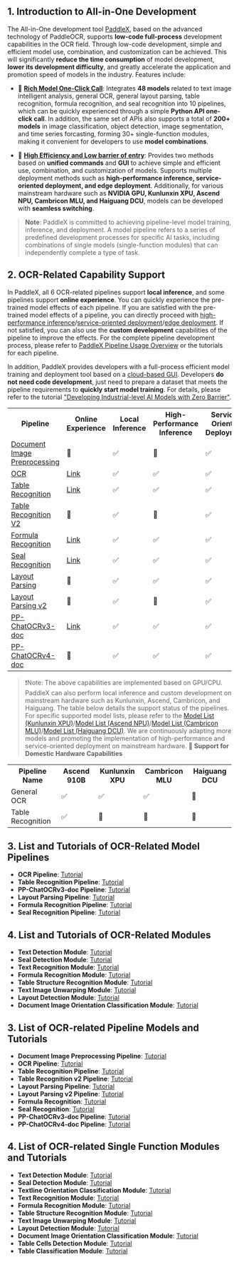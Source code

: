 ## 1. Introduction to All-in-One Development

The All-in-One development tool [PaddleX](https://github.com/PaddlePaddle/PaddleX/tree/release/3.0-beta1), based on the advanced technology of PaddleOCR, supports **low-code full-process** development capabilities in the OCR field. Through low-code development, simple and efficient model use, combination, and customization can be achieved. This will significantly **reduce the time consumption** of model development, **lower its development difficulty**, and greatly accelerate the application and promotion speed of models in the industry. Features include:

* 🎨 [**Rich Model One-Click Call**](https://paddlepaddle.github.io/PaddleOCR/latest/en/paddlex/quick_start.html): Integrates **48 models** related to text image intelligent analysis, general OCR, general layout parsing, table recognition, formula recognition, and seal recognition into 10 pipelines, which can be quickly experienced through a simple **Python API one-click call**. In addition, the same set of APIs also supports a total of **200+ models** in image classification, object detection, image segmentation, and time series forcasting, forming 30+ single-function modules, making it convenient for developers to use **model combinations**.

* 🚀 [**High Efficiency and Low barrier of entry**](https://paddlepaddle.github.io/PaddleOCR/latest/en/paddlex/overview.html): Provides two methods based on **unified commands** and **GUI** to achieve simple and efficient use, combination, and customization of models. Supports multiple deployment methods such as **high-performance inference, service-oriented deployment, and edge deployment**. Additionally, for various mainstream hardware such as **NVIDIA GPU, Kunlunxin XPU, Ascend NPU, Cambricon MLU, and Haiguang DCU**, models can be developed with **seamless switching**.

> **Note**: PaddleX is committed to achieving pipeline-level model training, inference, and deployment. A model pipeline refers to a series of predefined development processes for specific AI tasks, including combinations of single models (single-function modules) that can independently complete a type of task.
## 2. OCR-Related Capability Support

In PaddleX, all 6 OCR-related pipelines support **local inference**, and some pipelines support **online experience**. You can quickly experience the pre-trained model effects of each pipeline. If you are satisfied with the pre-trained model effects of a pipeline, you can directly proceed with [high-performance inference](https://github.com/PaddlePaddle/PaddleX/blob/release/3.0-beta1/docs/pipeline_deploy/high_performance_inference_en.md)/[service-oriented deployment](https://github.com/PaddlePaddle/PaddleX/blob/release/3.0-beta1/docs/pipeline_deploy/service_deploy_en.md)/[edge deployment](https://github.com/PaddlePaddle/PaddleX/blob/release/3.0-beta1/docs/pipeline_deploy/edge_deploy_en.md). If not satisfied, you can also use the **custom development** capabilities of the pipeline to improve the effects. For the complete pipeline development process, please refer to [PaddleX Pipeline Usage Overview](https://github.com/PaddlePaddle/PaddleX/blob/release/3.0-beta1/docs/pipeline_usage/pipeline_develop_guide_en.md) or the tutorials for each pipeline.

In addition, PaddleX provides developers with a full-process efficient model training and deployment tool based on a [cloud-based GUI](https://aistudio.baidu.com/pipeline/mine). Developers **do not need code development**, just need to prepare a dataset that meets the pipeline requirements to **quickly start model training**. For details, please refer to the tutorial ["Developing Industrial-level AI Models with Zero Barrier"](https://aistudio.baidu.com/practical/introduce/546656605663301).

<table>
    <tr>
        <th>Pipeline</th>
        <th>Online Experience</th>
        <th>Local Inference</th>
        <th>High-Performance Inference</th>
        <th>Service-Oriented Deployment</th>
        <th>Edge Deployment</th>
        <th>Custom Development</th>
        <th><a href="https://aistudio.baidu.com/pipeline/mine">No-Code Development On AI Studio</a></td> 
    </tr>
   <tr>
        <td><a href="https://paddlepaddle.github.io/PaddleX/latest/en/pipeline_usage/tutorials/ocr_pipelines/doc_preprocessor.html">Document Image Preprocessing</a></td>
        <td>🚧</td>
        <td>✅</td>
        <td>🚧</td>
        <td>✅</td>
        <td>🚧</td>
        <td>✅</td>
        <td>🚧</td>
    </tr>
    <tr>
        <td><a href="https://paddlepaddle.github.io/PaddleX/latest/en/pipeline_usage/tutorials/ocr_pipelines/OCR.html">OCR</a></td>
        <td><a href = "https://aistudio.baidu.com/community/app/91660/webUI?source=appMineRecent">Link</a></td>
        <td>✅</td>
        <td>✅</td>
        <td>✅</td>
        <td>✅</td>
        <td>✅</td>
        <td>✅</td>
    </tr>
    <tr>
        <td><a href="https://paddlepaddle.github.io/PaddleX/latest/en/pipeline_usage/tutorials/ocr_pipelines/table_recognition.html">Table Recognition</a></td>
        <td><a href = "https://aistudio.baidu.com/community/app/91661?source=appMineRecent">Link</a></td>
        <td>✅</td>
        <td>✅</td>
        <td>✅</td>
        <td>🚧</td>
        <td>✅</td>
        <td>✅</td>
    </tr>
    <tr>
        <td><a href="https://paddlepaddle.github.io/PaddleX/latest/en/pipeline_usage/tutorials/ocr_pipelines/table_recognition_v2.html">Table Recognition V2</a></td>
        <td>🚧</td>
        <td>✅</td>
        <td>🚧</td>
        <td>✅</td>
        <td>🚧</td>
        <td>✅</td>
        <td>🚧</td>
    </tr>
   </tr>
        <tr>
        <td><a href="https://paddlepaddle.github.io/PaddleX/latest/en/pipeline_usage/tutorials/ocr_pipelines/formula_recognition.html">Formula Recognition</a></td>
        <td><a href = "https://aistudio.baidu.com/community/app/387976/webUI?source=appCenter">Link</a></td>
        <td>✅</td>
        <td>✅</td>
        <td>✅</td>
        <td>🚧</td>
        <td>✅</td>
        <td>✅</td>
    </tr>
    <tr>
        <td><a href="https://paddlepaddle.github.io/PaddleX/latest/en/pipeline_usage/tutorials/ocr_pipelines/seal_recognition.html">Seal Recognition</a></td>
        <td><a href = "https://aistudio.baidu.com/community/app/387977/webUI?source=appCenter">Link</a></td>
        <td>✅</td>
        <td>✅</td>
        <td>✅</td>
        <td>🚧</td>
        <td>✅</td>
        <td>✅</td>
    </tr>
    <tr>
        <td><a href="https://paddlepaddle.github.io/PaddleX/latest/en/pipeline_usage/tutorials/ocr_pipelines/layout_parsing.html">Layout Parsing</a></td>
        <td>🚧</td>
        <td>✅</td>
        <td>✅</td>
        <td>✅</td>
        <td>🚧</td>
        <td>✅</td>
        <td>🚧</td>
    </tr>
    <tr>
        <td><a href="https://paddlepaddle.github.io/PaddleX/latest/en/pipeline_usage/tutorials/ocr_pipelines/layout_parsing_v2.html">Layout Parsing v2</a></td>
        <td>🚧</td>
        <td>✅</td>
        <td>🚧</td>
        <td>✅</td>
        <td>🚧</td>
        <td>🚧</td>
        <td>🚧</td>
    </tr>
    <tr>
        <td><a href="https://paddlepaddle.github.io/PaddleX/latest/en/pipeline_usage/tutorials/information_extraction_pipelines/document_scene_information_extraction.html">PP-ChatOCRv3-doc</a></td>
        <td><a href = "https://aistudio.baidu.com/community/app/182491/webUI?source=appCenter">Link</a></td>
        <td>✅</td>
        <td>✅</td>
        <td>✅</td>
        <td>🚧</td>
        <td>✅</td>
        <td>✅</td>
    </tr>
    <tr>
        <td><a href="https://paddlepaddle.github.io/PaddleX/latest/en/pipeline_usage/tutorials/information_extraction_pipelines/document_scene_information_extraction.html">PP-ChatOCRv4-doc</a></td>
        <td>🚧</td>
        <td>✅</td>
        <td>✅</td>
        <td>✅</td>
        <td>🚧</td>
        <td>✅</td>
        <td>🚧</td>
    </tr>
</table>


</table>


> ❗Note: The above capabilities are implemented based on GPU/CPU. PaddleX can also perform local inference and custom development on mainstream hardware such as Kunlunxin, Ascend, Cambricon, and Haiguang. The table below details the support status of the pipelines. For specific supported model lists, please refer to the [Model List (Kunlunxin XPU)](https://github.com/PaddlePaddle/PaddleX/blob/release/3.0-beta1/docs/support_list/model_list_xpu_en.md)/[Model List (Ascend NPU)](https://github.com/PaddlePaddle/PaddleX/blob/release/3.0-beta1/docs/support_list/model_list_npu_en.md)/[Model List (Cambricon MLU)](https://github.com/PaddlePaddle/PaddleX/blob/release/3.0-beta1/docs/support_list/model_list_mlu_en.md)/[Model List (Haiguang DCU)](https://github.com/PaddlePaddle/PaddleX/blob/release/3.0-beta1/docs/support_list/model_list_dcu_en.md). We are continuously adapting more models and promoting the implementation of high-performance and service-oriented deployment on mainstream hardware.
**🚀 Support for Domestic Hardware Capabilities**

<table>
  <tr>
    <th>Pipeline Name</th>
    <th>Ascend 910B</th>
    <th>Kunlunxin XPU</th>
    <th>Cambricon MLU</th>
    <th>Haiguang DCU</th>
  </tr>
  <tr>
    <td>General OCR</td>
    <td>✅</td>
    <td>✅</td>
    <td>✅</td>
    <td>🚧</td>
  </tr>
  <tr>
    <td>Table Recognition</td>
    <td>✅</td>
    <td>🚧</td>
    <td>🚧</td>
    <td>🚧</td>
  </tr>
</table>

## 3. List and Tutorials of OCR-Related Model Pipelines

- **OCR Pipeline**: [Tutorial](https://paddlepaddle.github.io/PaddleX/latest/en/pipeline_usage/tutorials/ocr_pipelines/OCR.html)
- **Table Recognition Pipeline**: [Tutorial](https://paddlepaddle.github.io/PaddleX/latest/en/pipeline_usage/tutorials/ocr_pipelines/table_recognition.html)
- **PP-ChatOCRv3-doc Pipeline**: [Tutorial](https://paddlepaddle.github.io/PaddleX/latest/en/pipeline_usage/tutorials/information_extraction_pipelines/document_scene_information_extraction.html)
- **Layout Parsing Pipeline**: [Tutorial](https://paddlepaddle.github.io/PaddleX/latest/en/pipeline_usage/tutorials/ocr_pipelines/layout_parsing.html)
- **Formula Recognition Pipeline**: [Tutorial](https://paddlepaddle.github.io/PaddleX/latest/en/pipeline_usage/tutorials/ocr_pipelines/formula_recognition.html)
- **Seal Recognition Pipeline**: [Tutorial](https://paddlepaddle.github.io/PaddleX/latest/en/pipeline_usage/tutorials/ocr_pipelines/seal_recognition.html)

## 4. List and Tutorials of OCR-Related Modules

- **Text Detection Module**: [Tutorial](https://paddlepaddle.github.io/PaddleX/latest/en/module_usage/tutorials/ocr_modules/text_detection.html)
- **Seal Detection Module**: [Tutorial](https://paddlepaddle.github.io/PaddleX/latest/en/module_usage/tutorials/ocr_modules/seal_text_detection.html)
- **Text Recognition Module**: [Tutorial](https://paddlepaddle.github.io/PaddleX/latest/en/module_usage/tutorials/ocr_modules/text_recognition.html)
- **Formula Recognition Module**: [Tutorial](https://paddlepaddle.github.io/PaddleX/latest/en/module_usage/tutorials/ocr_modules/formula_recognition.html)
- **Table Structure Recognition Module**: [Tutorial](https://paddlepaddle.github.io/PaddleX/latest/en/module_usage/tutorials/ocr_modules/table_structure_recognition.html)
- **Text Image Unwarping Module**: [Tutorial](https://paddlepaddle.github.io/PaddleX/latest/en/module_usage/tutorials/ocr_modules/text_image_unwarping.html)
- **Layout Detection Module**: [Tutorial](https://paddlepaddle.github.io/PaddleX/latest/en/module_usage/tutorials/ocr_modules/layout_detection.html)
- **Document Image Orientation Classification Module**: [Tutorial](https://paddlepaddle.github.io/PaddleX/latest/en/module_usage/tutorials/ocr_modules/doc_img_orientation_classification.html)




## 3. List of OCR-related Pipeline Models and Tutorials

- **Document Image Preprocessing Pipeline**: [Tutorial](https://paddlepaddle.github.io/PaddleX/latest/en/pipeline_usage/tutorials/ocr_pipelines/doc_preprocessor.html)
- **OCR Pipeline**: [Tutorial](https://paddlepaddle.github.io/PaddleX/latest/en/pipeline_usage/tutorials/ocr_pipelines/OCR.html)
- **Table Recognition Pipeline**: [Tutorial](https://paddlepaddle.github.io/PaddleX/latest/en/pipeline_usage/tutorials/ocr_pipelines/table_recognition.html)
- **Table Recognition v2 Pipeline**: [Tutorial](https://paddlepaddle.github.io/PaddleX/latest/en/pipeline_usage/tutorials/ocr_pipelines/table_recognition_v2.html)
- **Layout Parsing Pipeline**: [Tutorial](https://paddlepaddle.github.io/PaddleX/latest/en/pipeline_usage/tutorials/ocr_pipelines/layout_parsing.html)
- **Layout Parsing v2 Pipeline**: [Tutorial](https://paddlepaddle.github.io/PaddleX/latest/en/pipeline_usage/tutorials/ocr_pipelines/layout_parsing_v2.html)
- **Formula Recognition**: [Tutorial](https://paddlepaddle.github.io/PaddleX/latest/en/pipeline_usage/tutorials/ocr_pipelines/formula_recognition.html)
- **Seal Recognition**: [Tutorial](https://paddlepaddle.github.io/PaddleX/latest/en/pipeline_usage/tutorials/ocr_pipelines/seal_recognition.html)
- **PP-ChatOCRv3-doc Pipeline**: [Tutorial](https://paddlepaddle.github.io/PaddleX/latest/en/pipeline_usage/tutorials/information_extraction_pipelines/document_scene_information_extraction_v3.html)
- **PP-ChatOCRv4-doc Pipeline**: [Tutorial](https://paddlepaddle.github.io/PaddleX/latest/en/pipeline_usage/tutorials/information_extraction_pipelines/document_scene_information_extraction_v4.html)

## 4. List of OCR-related Single Function Modules and Tutorials

- **Text Detection Module**: [Tutorial](https://paddlepaddle.github.io/PaddleX/latest/en/module_usage/tutorials/ocr_modules/text_detection.html)
- **Seal Detection Module**: [Tutorial](https://paddlepaddle.github.io/PaddleX/latest/en/module_usage/tutorials/ocr_modules/seal_text_detection.html)
- **Textline Orientation Classification Module**: [Tutorial](https://paddlepaddle.github.io/PaddleX/latest/en/module_usage/tutorials/ocr_modules/textline_orientation_classification.html)
- **Text Recognition Module**: [Tutorial](https://paddlepaddle.github.io/PaddleX/latest/en/module_usage/tutorials/ocr_modules/text_recognition.html)
- **Formula Recognition Module**: [Tutorial](https://paddlepaddle.github.io/PaddleX/latest/en/module_usage/tutorials/ocr_modules/formula_recognition.html)
- **Table Structure Recognition Module**: [Tutorial](https://paddlepaddle.github.io/PaddleX/latest/en/module_usage/tutorials/ocr_modules/table_structure_recognition.html)
- **Text Image Unwarping Module**: [Tutorial](https://paddlepaddle.github.io/PaddleX/latest/en/module_usage/tutorials/ocr_modules/text_image_unwarping.html)
- **Layout Detection Module**: [Tutorial](https://paddlepaddle.github.io/PaddleX/latest/en/module_usage/tutorials/ocr_modules/layout_detection.html)
- **Document Image Orientation Classification Module**: [Tutorial](https://paddlepaddle.github.io/PaddleX/latest/en/module_usage/tutorials/ocr_modules/doc_img_orientation_classification.html)
- **Table Cells Detection Module**: [Tutorial](https://paddlepaddle.github.io/PaddleX/latest/en/module_usage/tutorials/ocr_modules/table_cells_detection.html)
- **Table Classification Module**: [Tutorial](https://paddlepaddle.github.io/PaddleX/latest/en/module_usage/tutorials/ocr_modules/table_classification.html)
